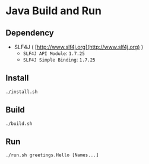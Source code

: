 # Java Build and Run

## Dependency

- SLF4J ( [http://www.slf4j.org](http://www.slf4j.org) )
	- `SLF4J API Module`: `1.7.25`
	- `SLF4J Simple Binding`: `1.7.25`

## Install

```./install.sh```

## Build

```./build.sh```

## Run

```./run.sh greetings.Hello [Names...]```